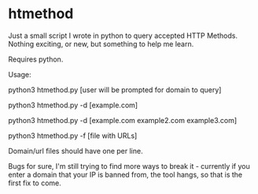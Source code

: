 # htmethod

Just a small script I wrote in python to query accepted HTTP Methods.
Nothing exciting, or new, but something to help me learn.

Requires python.

Usage:

python3 htmethod.py [user will be prompted for domain to query]

python3 htmethod.py -d [example.com]

python3 htmethod.py -d [example.com example2.com example3.com]

python3 htmethod.py -f [file with URLs]



Domain/url files should have one per line.



Bugs for sure, I'm still trying to find more ways to break it - currently if you enter a domain that your IP 
is banned from, the tool hangs, so that is the first fix to come.


